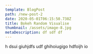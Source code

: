 ```yaml
---
template: BlogPost
path: /new-post-2
date: 2020-05-01T06:15:50.738Z
title: Bokeh Random Visualise
thumbnail: /assets/image-8.jpg
metaDescription: df sdf df
---
```

h dsui giuhjdfs udf ghihoiugigo hdfoijh io

